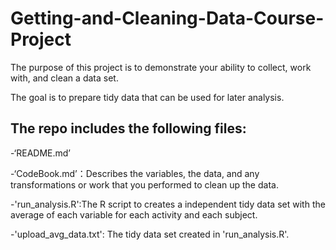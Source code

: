 # Getting-and-Cleaning-Data-Course-Project
The purpose of this project is to demonstrate your ability to collect, work with, and clean a data set. 

The goal is to prepare tidy data that can be used for later analysis. 

The repo includes the following files:
-------------------------------------------
-‘README.md’

-‘CodeBook.md’：Describes the variables, the data, and any transformations or work that you performed to clean up the data.

-'run_analysis.R':The R script to creates a independent tidy data set with the average of each variable for each activity and each subject.

-'upload_avg_data.txt': The tidy data set created in 'run_analysis.R'.

